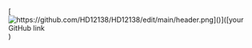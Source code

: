 [![https://github.com/HD12138/HD12138/edit/main/header.png]()]([your GitHub link](https://github.com/HD12138/HD12138))
